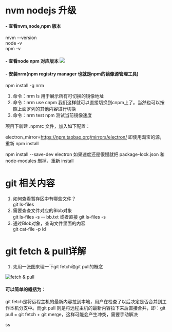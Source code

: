 # nvm nodejs 升级
#### - 查看nvm,node,npm 版本  
  mvm --version  
  node -v   
  npm -v   

#### - 查看node npm 对应版本 ![]('https://nodejs.org/zh-cn/download/releases/')

#### - 安装nrm(npm registry manager 也就是npm的镜像源管理工具)  
  npm install -g nrm
  1. 命令：nrm ls 用于展示所有可切换的镜像地址
  2. 命令：nrm use cnpm 我们这样就可以直接切换到cnpm上了。当然也可以按照上面罗列的其他内容进行切换
  3. 命令：nrm test npm 测试当前镜像速度


项目下新建 .npmrc 文件，加入如下配置：

electron_mirror=https://npm.taobao.org/mirrors/electron/
即使用淘宝的源，重新 npm install

npm install --save-dev electron
如果速度还是很慢就把  package-lock.json 和 node-modules 删掉，重新 install


# git 相关内容
1. 如何查看暂存区中有哪些文件？  
  git ls-files
2. 需要查查文件对应的Blob对象  
  git ls-files -s -- bb.txt 或者直接 git ls-files -s
3. 通过Blob对象，查询文件里面的内容  
  git cat-file -p id
# git fetch & pull详解
 1. 先用一张图来理一下git fetch和git pull的概念  

 ![](http://kmknkk.oss-cn-beijing.aliyuncs.com/image/git.jpg "fetch & pull")

 #### 可以简单的概括为：  
git fetch是将远程主机的最新内容拉到本地，用户在检查了以后决定是否合并到工作本机分支中。而git pull 则是将远程主机的最新内容拉下来后直接合并，即：git pull = git fetch + git merge，这样可能会产生冲突，需要手动解决

ss
